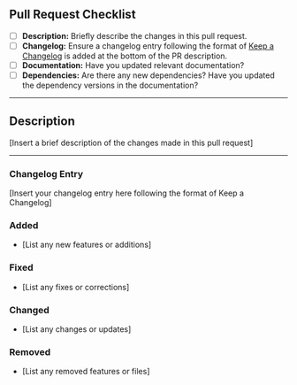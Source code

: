 ## Pull Request Checklist

- [ ] **Description:** Briefly describe the changes in this pull request.
- [ ] **Changelog:** Ensure a changelog entry following the format of [Keep a Changelog](https://keepachangelog.com/) is added at the bottom of the PR description.
- [ ] **Documentation:** Have you updated relevant documentation?
- [ ] **Dependencies:** Are there any new dependencies? Have you updated the dependency versions in the documentation?

---

## Description

[Insert a brief description of the changes made in this pull request]

---

### Changelog Entry

[Insert your changelog entry here following the format of Keep a Changelog]

### Added

- [List any new features or additions]

### Fixed

- [List any fixes or corrections]

### Changed

- [List any changes or updates]

### Removed

- [List any removed features or files]
